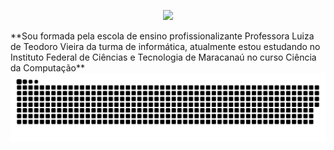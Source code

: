 


<p align="center">

  <img src="https://readme-typing-svg.demolab.com/?lines=Hello Guys!!;Meu nome é Steicie Aleixo Sousa&font=Fira%20Code&center=true&width=380&height=50&duration=4000&pause=1000">
<p>**Sou formada pela escola de ensino profissionalizante Professora Luiza de Teodoro Vieira da turma de informática, atualmente estou estudando no Instituto Federal de Ciências e Tecnologia de Maracanaú no curso Ciência da Computação**


 
<picture align="center">
  <source media="(prefers-color-scheme: pink)" srcset="https://raw.githubusercontent.com/Staici/Staici/output/github-contribution-grid-snake-pink.svg">
  <source media="(prefers-color-scheme: light)" srcset="https://raw.githubusercontent.com/Staici/Staici/output/github-contribution-grid-snake-pink.svg">
  <img align="center" alt="github contribution grid snake animation" src="https://raw.githubusercontent.com/Staici/Staici/output/github-contribution-grid-snake.svg">
</picture>
